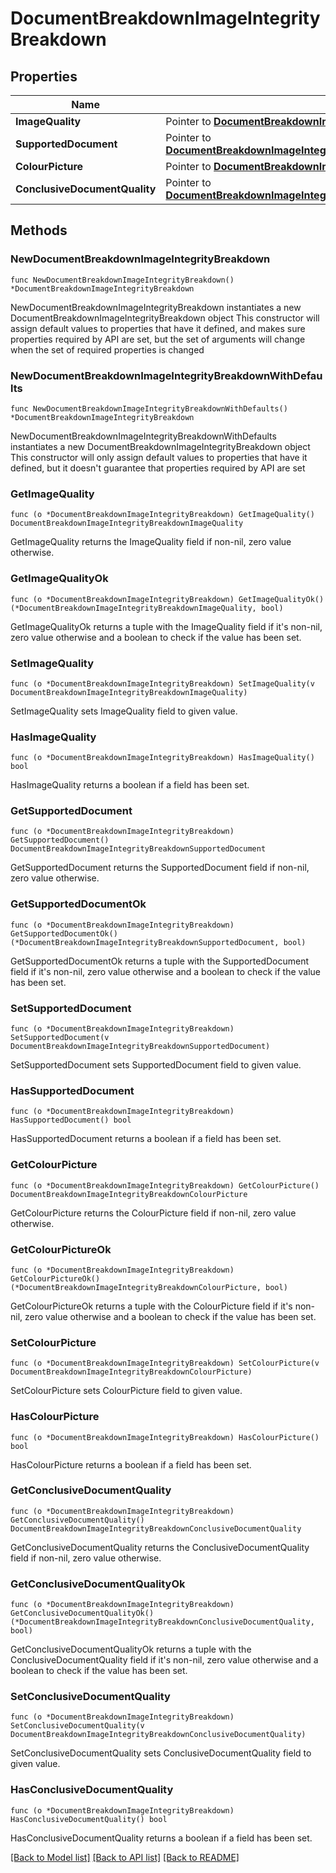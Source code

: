 # DocumentBreakdownImageIntegrityBreakdown

## Properties

Name | Type | Description | Notes
------------ | ------------- | ------------- | -------------
**ImageQuality** | Pointer to [**DocumentBreakdownImageIntegrityBreakdownImageQuality**](DocumentBreakdownImageIntegrityBreakdownImageQuality.md) |  | [optional] 
**SupportedDocument** | Pointer to [**DocumentBreakdownImageIntegrityBreakdownSupportedDocument**](DocumentBreakdownImageIntegrityBreakdownSupportedDocument.md) |  | [optional] 
**ColourPicture** | Pointer to [**DocumentBreakdownImageIntegrityBreakdownColourPicture**](DocumentBreakdownImageIntegrityBreakdownColourPicture.md) |  | [optional] 
**ConclusiveDocumentQuality** | Pointer to [**DocumentBreakdownImageIntegrityBreakdownConclusiveDocumentQuality**](DocumentBreakdownImageIntegrityBreakdownConclusiveDocumentQuality.md) |  | [optional] 

## Methods

### NewDocumentBreakdownImageIntegrityBreakdown

`func NewDocumentBreakdownImageIntegrityBreakdown() *DocumentBreakdownImageIntegrityBreakdown`

NewDocumentBreakdownImageIntegrityBreakdown instantiates a new DocumentBreakdownImageIntegrityBreakdown object
This constructor will assign default values to properties that have it defined,
and makes sure properties required by API are set, but the set of arguments
will change when the set of required properties is changed

### NewDocumentBreakdownImageIntegrityBreakdownWithDefaults

`func NewDocumentBreakdownImageIntegrityBreakdownWithDefaults() *DocumentBreakdownImageIntegrityBreakdown`

NewDocumentBreakdownImageIntegrityBreakdownWithDefaults instantiates a new DocumentBreakdownImageIntegrityBreakdown object
This constructor will only assign default values to properties that have it defined,
but it doesn't guarantee that properties required by API are set

### GetImageQuality

`func (o *DocumentBreakdownImageIntegrityBreakdown) GetImageQuality() DocumentBreakdownImageIntegrityBreakdownImageQuality`

GetImageQuality returns the ImageQuality field if non-nil, zero value otherwise.

### GetImageQualityOk

`func (o *DocumentBreakdownImageIntegrityBreakdown) GetImageQualityOk() (*DocumentBreakdownImageIntegrityBreakdownImageQuality, bool)`

GetImageQualityOk returns a tuple with the ImageQuality field if it's non-nil, zero value otherwise
and a boolean to check if the value has been set.

### SetImageQuality

`func (o *DocumentBreakdownImageIntegrityBreakdown) SetImageQuality(v DocumentBreakdownImageIntegrityBreakdownImageQuality)`

SetImageQuality sets ImageQuality field to given value.

### HasImageQuality

`func (o *DocumentBreakdownImageIntegrityBreakdown) HasImageQuality() bool`

HasImageQuality returns a boolean if a field has been set.

### GetSupportedDocument

`func (o *DocumentBreakdownImageIntegrityBreakdown) GetSupportedDocument() DocumentBreakdownImageIntegrityBreakdownSupportedDocument`

GetSupportedDocument returns the SupportedDocument field if non-nil, zero value otherwise.

### GetSupportedDocumentOk

`func (o *DocumentBreakdownImageIntegrityBreakdown) GetSupportedDocumentOk() (*DocumentBreakdownImageIntegrityBreakdownSupportedDocument, bool)`

GetSupportedDocumentOk returns a tuple with the SupportedDocument field if it's non-nil, zero value otherwise
and a boolean to check if the value has been set.

### SetSupportedDocument

`func (o *DocumentBreakdownImageIntegrityBreakdown) SetSupportedDocument(v DocumentBreakdownImageIntegrityBreakdownSupportedDocument)`

SetSupportedDocument sets SupportedDocument field to given value.

### HasSupportedDocument

`func (o *DocumentBreakdownImageIntegrityBreakdown) HasSupportedDocument() bool`

HasSupportedDocument returns a boolean if a field has been set.

### GetColourPicture

`func (o *DocumentBreakdownImageIntegrityBreakdown) GetColourPicture() DocumentBreakdownImageIntegrityBreakdownColourPicture`

GetColourPicture returns the ColourPicture field if non-nil, zero value otherwise.

### GetColourPictureOk

`func (o *DocumentBreakdownImageIntegrityBreakdown) GetColourPictureOk() (*DocumentBreakdownImageIntegrityBreakdownColourPicture, bool)`

GetColourPictureOk returns a tuple with the ColourPicture field if it's non-nil, zero value otherwise
and a boolean to check if the value has been set.

### SetColourPicture

`func (o *DocumentBreakdownImageIntegrityBreakdown) SetColourPicture(v DocumentBreakdownImageIntegrityBreakdownColourPicture)`

SetColourPicture sets ColourPicture field to given value.

### HasColourPicture

`func (o *DocumentBreakdownImageIntegrityBreakdown) HasColourPicture() bool`

HasColourPicture returns a boolean if a field has been set.

### GetConclusiveDocumentQuality

`func (o *DocumentBreakdownImageIntegrityBreakdown) GetConclusiveDocumentQuality() DocumentBreakdownImageIntegrityBreakdownConclusiveDocumentQuality`

GetConclusiveDocumentQuality returns the ConclusiveDocumentQuality field if non-nil, zero value otherwise.

### GetConclusiveDocumentQualityOk

`func (o *DocumentBreakdownImageIntegrityBreakdown) GetConclusiveDocumentQualityOk() (*DocumentBreakdownImageIntegrityBreakdownConclusiveDocumentQuality, bool)`

GetConclusiveDocumentQualityOk returns a tuple with the ConclusiveDocumentQuality field if it's non-nil, zero value otherwise
and a boolean to check if the value has been set.

### SetConclusiveDocumentQuality

`func (o *DocumentBreakdownImageIntegrityBreakdown) SetConclusiveDocumentQuality(v DocumentBreakdownImageIntegrityBreakdownConclusiveDocumentQuality)`

SetConclusiveDocumentQuality sets ConclusiveDocumentQuality field to given value.

### HasConclusiveDocumentQuality

`func (o *DocumentBreakdownImageIntegrityBreakdown) HasConclusiveDocumentQuality() bool`

HasConclusiveDocumentQuality returns a boolean if a field has been set.


[[Back to Model list]](../README.md#documentation-for-models) [[Back to API list]](../README.md#documentation-for-api-endpoints) [[Back to README]](../README.md)


